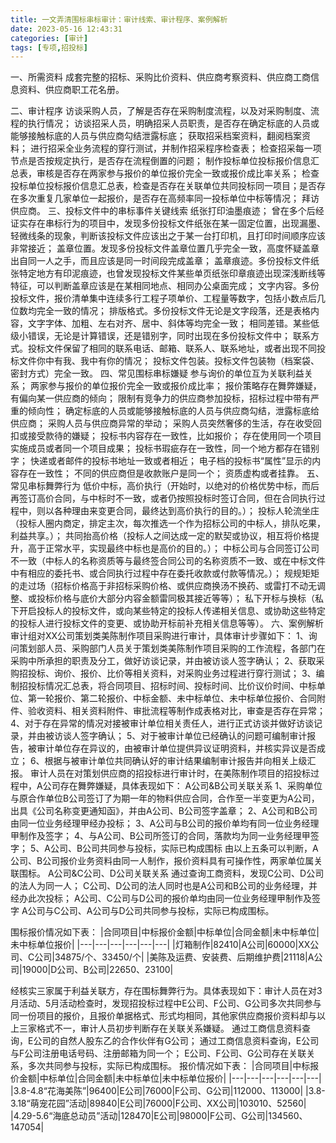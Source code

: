 ```yaml
---
title: 一文弄清围标串标审计：审计线索、审计程序、案例解析
date: 2023-05-16 12:43:31
categories: [审计]
tags: [专项,招投标]
---
```


一、所需资料
成套完整的招标、采购比价资料、供应商考察资料、供应商工商信息资料、供应商职工花名册。

二、审计程序
访谈采购人员，了解是否存在采购制度流程，以及对采购制度、流程的执行情况；
访谈招采人员，明确招采人员职责，是否存在确定标底的人员或能够接触标底的人员与供应商勾结泄露标底；
获取招采档案资料，翻阅档案资料；
进行招采全业务流程的穿行测试，并制作招采程序检查表；
检查招采每一项节点是否按规定执行，是否存在流程倒置的问题；
制作投标单位投标报价信息汇总表，审核是否存在两家参与报价的单位报价完全一致或报价成比率关系；
检查投标单位投标报价信息汇总表，检查是否存在关联单位共同投标同一项目；是否存在多次重复几家单位一起报价，是否存在高频率同一投标单位中标等情况；
拜访供应商。
三、投标文件中的串标事件关键线索
纸张打印油墨痕迹；
曾在多个后经证实存在串标行为的项目中，发现多份投标文件纸张在某一固定位置，出现漏墨、轻微线条的现象，判断该投标文件应该出之于某一台打印机，且打印时间顺序应该非常接近；
盖章位置。发现多份投标文件盖章位置几乎完全一致，高度怀疑盖章出自同一人之手，而且应该是同一时间段完成盖章；
盖章痕迹。多份投标文件纸张特定地方有印泥痕迹，也曾发现投标文件某些单页纸张印章痕迹出现深浅断线等特征，可以判断盖章应该是在某相同地点、相同办公桌面完成；
文字内容。多份投标文件，报价清单集中连续多行工程子项单价、工程量等数字，包括小数点后几位数均完全一致的情况；
排版格式。多份投标文件无论是文字段落，还是表格内容，文字字体、加粗、左右对齐、居中、斜体等均完全一致；
相同差错。某些低级小错误，无论是计算错误，还是错别字，同时出现在多份投标文件中；
联系方式。投标文件保留了相同的联系电话、邮箱、联系人、联系地址，或者出现不同投标文件你中有我、我中有你的情况；
投标文件包装。投标文件包装物（档案袋、密封方式）完全一致。
四、常见围标串标嫌疑
参与询价的单位互为关联利益关系；
两家参与报价的单位报价完全一致或报价成比率；
报价策略存在舞弊嫌疑，有偏向某一供应商的倾向；
限制有竞争力的供应商参加投标，招标过程中带有严重的倾向性；
确定标底的人员或能够接触标底的人员与供应商勾结，泄露标底给供应商；
采购人员与供应商异常的举动；
采购人员突然奢侈的生活，存在收受回扣或接受款待的嫌疑；
投标书内容存在一致性，比如报价；
存在使用同一个项目实施成员或者同一个项目成果；
投标书瑕疵存在一致性，同一个地方都存在错别字；
快递或者邮件的投标书地址一致或者相近；
电子档的投标书“属性”显示的内容存在一致性；
不同的供应商但是收款账户是同一个；
资质虚构或者挂靠。
五、常见串标舞弊行为
低价中标，高价执行（开始时，以绝对的价格优势中标，而后再签订高价合同，与中标时不一致，或者仍按照投标时签订合同，但在合同执行过程中，则以各种理由来变更合同，最终达到高价执行的目的。）；
投标人轮流坐庄（投标人圈内商定，排定主次，每次推选一个作为招标公司的中标人，排队吃果，利益共享。）；
共同抬高价格（投标人之间达成一定的默契或协议，相互将价格提升，高于正常水平，实现最终中标也是高价的目的。）；
中标公司与合同签订公司不一致（中标人的名称资质等与最终签合同公司的名称资质不一致、或在中标文件中有相应的委托书、或合同执行过程中存在委托收款或付款等情况。）；
规规矩矩的走过场（招标价格高于非招标采购价格、或供应商换汤不换药、或雷打不动无调整、或投标价格与底价大部分内容金额雷同极其接近等等）；
私下开标与换标（私下开启投标人的投标文件，或向某些特定的投标人传递相关信息、或协助这些特定的投标人进行投标文件的变更、或协助开标前补充相关信息等等）。
六、案例解析
审计组对XX公司策划类美陈制作项目采购进行审计，具体审计步骤如下：
1、询问策划部人员、采购部门人员关于策划类美陈制作项目采购的工作流程，各部门在采购中所承担的职责及分工，做好访谈记录，并由被访谈人签字确认；
2、获取采购招投标、询价、报价、比价等相关资料，对采购业务过程进行穿行测试；
3、编制招投标情况汇总表，将合同项目、招标时间、投标时间、比价议价时间、中标单位、第一轮报价、第二轮报价、中标金额、未中标单位、未中标单位报价、合同附件、验收资料、相关资料附件、审批流程等制作成表格对比，审查是否存在异常；
4、对于存在异常的情况对接被审计单位相关责任人，进行正式访谈并做好访谈记录，并由被访谈人签字确认；
5、对于被审计单位已经确认的问题可编制审计报告，被审计单位存在异议的，由被审计单位提供异议证明资料，并核实异议是否成立；
6、根据与被审计单位共同确认好的审计结果编制审计报告并向相关上级汇报。
审计人员在对策划供应商的招投标进行审计时，在美陈制作项目的招投标过程中，A公司存在舞弊嫌疑，具体表现如下：
A公司&B公司关联关系
1、采购单位与原合作单位B公司签订了为期一年的物料供应合同，合作至一半变更为A公司，出具《公司名称变更通知函》，并由A公司、B公司签字盖章；
2、A公司和B公司由同一位业务经理甲经办投标；
3、A公司与B公司的报价单均有同一位业务经理甲制作及签字；
4、与A公司、B公司所签订的合同，落款均为同一业务经理甲签字；
5、A公司、B公司共同参与投标，实际已构成围标
由以上五条可以判断，A公司、B公司报价业务资料由同一人制作，报价资料具有可操作性，两家单位属关联围标。
A公司&C公司、D公司关联关系
通过查询工商资料，发现C公司、D公司的法人为同一人；
C公司、D公司的法人同时也是A公司和B公司的业务经理，并经办此次投标；
A公司、C公司与D公司的报价单均由同一位业务经理甲制作及签字
A公司与C公司、A公司与D公司共同参与投标，实际已构成围标。
[](https://img.richfan.site/audit/一文弄清围标串标审计：审计线索、审计程序、案例解析.webp)

围标报价情况如下表：
|合同项目|中标报价金额|中标单位|合同金额|未中标单位|未中标单位报价|
|---|---|---|---|---|---|
|灯箱制作|82410|A公司|60000|XX公司、C公司|34875/个、33450/个|
|美陈及运费、安装费、后期维护费|21118|A公司|19000|D公司、B公司|22650、23100|

经核实三家属于利益关联方，存在围标舞弊行为。具体表现如下：审计人员在对3月活动、5月活动检查时，发现招投标过程中E公司、F公司、G公司多次共同参与同一份项目的报价，且报价单据格式、形式均相同，其他家供应商报价资料却与以上三家格式不一，审计人员初步判断存在关联关系嫌疑。
通过工商信息资料查询，E公司的自然人股东乙的合作伙伴有G公司；
通过工商信息资料查询，E公司与F公司注册电话号码、注册邮箱为同一个；
E公司、F公司、G公司存在关联关系，多次共同参与投标，实际已构成围标。
报价情况如下表：
|合同项目|中标报价金额|中标单位|合同金额|未中标单位|未中标单位报价|
|---|---|---|---|---|---|
|3.8-4.8“花海美陈”|96400|E公司|76000|F公司、G公司|112000、113000|
|3.8-3.18“萌宠花园”活动|89840|E公司|76000|F公司、XX公司|103010、52560|
|4.29-5.6“海底总动员”活动|128470|E公司|98000|F公司、G公司|134560、147054|